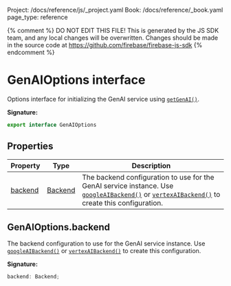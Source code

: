 Project: /docs/reference/js/_project.yaml
Book: /docs/reference/_book.yaml
page_type: reference

{% comment %}
DO NOT EDIT THIS FILE!
This is generated by the JS SDK team, and any local changes will be
overwritten. Changes should be made in the source code at
https://github.com/firebase/firebase-js-sdk
{% endcomment %}

# GenAIOptions interface
Options interface for initializing the GenAI service using <code>[getGenAI()](./vertexai.md#getgenai_65c48ee)</code>.

<b>Signature:</b>

```typescript
export interface GenAIOptions 
```

## Properties

|  Property | Type | Description |
|  --- | --- | --- |
|  [backend](./vertexai.genaioptions.md#genaioptionsbackend) | [Backend](./vertexai.md#backend) | The backend configuration to use for the GenAI service instance. Use <code>[googleAIBackend()](./vertexai.md#googleaibackend)</code> or <code>[vertexAIBackend()](./vertexai.md#vertexaibackend_d0a4534)</code> to create this configuration. |

## GenAIOptions.backend

The backend configuration to use for the GenAI service instance. Use <code>[googleAIBackend()](./vertexai.md#googleaibackend)</code> or <code>[vertexAIBackend()](./vertexai.md#vertexaibackend_d0a4534)</code> to create this configuration.

<b>Signature:</b>

```typescript
backend: Backend;
```
